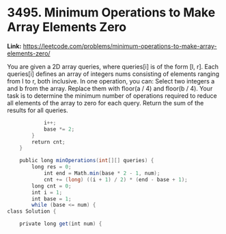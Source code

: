 # 3495. Minimum Operations to Make Array Elements Zero

**Link:** https://leetcode.com/problems/minimum-operations-to-make-array-elements-zero/

You are given a 2D array queries, where queries[i] is of the form [l, r]. Each queries[i] defines an array of integers nums consisting of elements ranging from l to r, both inclusive. In one operation, you can: Select two integers a and b from the array. Replace them with floor(a / 4) and floor(b / 4). Your task is to determine the minimum number of operations required to reduce all elements of the array to zero for each query. Return the sum of the results for all queries.

```java
            i++;
            base *= 2;
        }
        return cnt;
    }

    public long minOperations(int[][] queries) {
        long res = 0;
            int end = Math.min(base * 2 - 1, num);
            cnt += (long) ((i + 1) / 2) * (end - base + 1);
        long cnt = 0;
        int i = 1;
        int base = 1;
        while (base <= num) {
class Solution {

    private long get(int num) {
```
